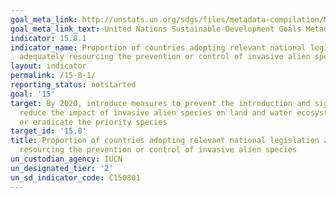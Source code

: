 ```yaml
---
goal_meta_link: http://unstats.un.org/sdgs/files/metadata-compilation/Metadata-Goal-15.pdf
goal_meta_link_text: United Nations Sustainable Development Goals Metadata (pdf 456kB)
indicator: 15.8.1
indicator_name: Proportion of countries adopting relevant national legislation and
  adequately resourcing the prevention or control of invasive alien species
layout: indicator
permalink: /15-8-1/
reporting_status: notstarted
goal: '15'
target: By 2020, introduce measures to prevent the introduction and significantly
  reduce the impact of invasive alien species on land and water ecosystems and control
  or eradicate the priority species
target_id: '15.8'
title: Proportion of countries adopting relevant national legislation and adequately
  resourcing the prevention or control of invasive alien species
un_custodian_agency: IUCN
un_designated_tier: '2'
un_sd_indicator_code: C150801
---
```

